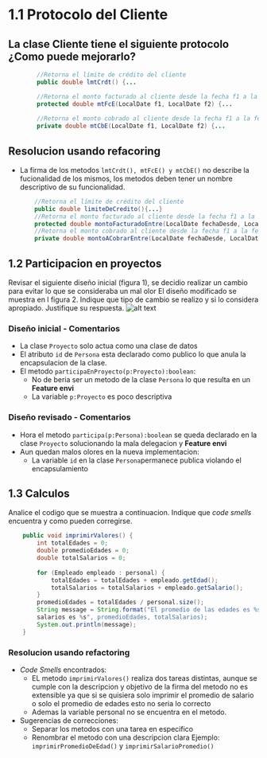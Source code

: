# 1.1 Protocolo del Cliente
## La clase Cliente tiene el siguiente protocolo ¿Como puede mejorarlo?
```java
        //Retorna el límite de crédito del cliente
        public double lmtCrdt() {...

        //Retorna el monto facturado al cliente desde la fecha f1 a la fecha f2
        protected double mtFcE(LocalDate f1, LocalDate f2) {...
 
        //Retorna el monto cobrado al cliente desde la fecha f1 a la fecha f2
        private double mtCbE(LocalDate f1, LocalDate f2) {...
```
## Resolucion usando refacoring 
+ La firma de los metodos ```lmtCrdt(), mtFcE() y mtCbE()``` no describe la fucionalidad de los mismos, los metodos deben tener un nombre descriptivo de su funcionalidad.
    ``` java
        //Retorna el límite de crédito del cliente
        public double limiteDeCredito(){...}
        //Retorna el monto facturado al cliente desde la fecha f1 a la fecha f2
        protected double montoFacturadoEntre(LocalDate fechaDesde, LocalDate fechaHasta){...}
        //Retorna el monto cobrado al cliente desde la fecha f1 a la fecha f2
        private double montoACobrarEntre(LocalDate fechaDesde, LocalDate fechaHasta){...}
    ```
## 1.2 Participacion en proyectos   
Revisar el siguiente diseño inicial (figura 1), se decidio realizar un cambio para evitar lo que se consideraba un mal olor El diseño modificado se muestra en l figura 2. Indique que tipo de cambio se realizo y si lo considera apropiado. Justifique su respuesta.
![alt text](participacioEnProyectos.png)
### Diseño inicial - Comentarios
 * La clase `Proyecto` solo actua como una clase de datos
 * El atributo `id` de `Persona` esta declarado como publico lo que anula la encapsulacion de la clase.
 * El metodo `participaEnProyecto(p:Proyecto):boolean`:
    * No de beria ser un metodo de la clase `Persona` lo que resulta en un **Feature envi** 
    * La variable `p:Proyecto` es poco descriptiva
### Diseño revisado - Comentarios
* Hora el metodo `participa(p:Persona):boolean` se queda declarado en la clase `Proyecto` solucionando la mala delegacion y **Feature envi** 
* Aun quedan malos olores en la nueva implementacion: 
    * La variable `id` en la clase `Persona`permanece publica violando el encapsulamiento

## 1.3 Calculos 
Analice el codigo que se muestra a continuacion. Indique que *code smells* encuentra y como pueden corregirse.
``` java
    public void imprimirValores() {
        int totalEdades = 0;
        double promedioEdades = 0;
        double totalSalarios = 0;
        
        for (Empleado empleado : personal) {
            totalEdades = totalEdades + empleado.getEdad();
            totalSalarios = totalSalarios + empleado.getSalario();
        }
        promedioEdades = totalEdades / personal.size();
        String message = String.format("El promedio de las edades es %s y el total de
        salarios es %s", promedioEdades, totalSalarios);
        System.out.println(message);
    }
```
### Resolucion usando refactoring
+ *Code Smells* encontrados:
    + EL metodo `imprimirValores()` realiza dos tareas distintas, aunque se cumple con la descripcion y objetivo de la firma del metodo no es extensible ya que si se quisiera solo imprimir el promedio de salario o solo el promedio de edades esto no seria lo correcto
    + Ademas la variable personal no se encuentra en el metodo.
+ Sugerencias de correcciones:
    + Separar los metodos con una tarea en especifico
    + Renombrar el metodo con una descripcion clara 
        Ejemplo: `imprimirPromedioDeEdad()` y `imprimirSalarioPromedio()`
